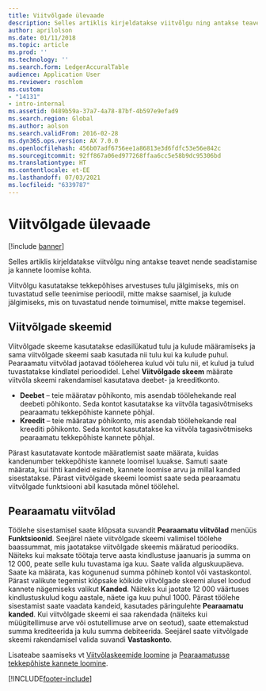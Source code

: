 ```yaml
---
title: Viitvõlgade ülevaade
description: Selles artiklis kirjeldatakse viitvõlgu ning antakse teavet nende seadistamise ja kannete loomise kohta.
author: aprilolson
ms.date: 01/11/2018
ms.topic: article
ms.prod: ''
ms.technology: ''
ms.search.form: LedgerAccuralTable
audience: Application User
ms.reviewer: roschlom
ms.custom:
- "14131"
- intro-internal
ms.assetid: 0489b59a-37a7-4a78-87bf-4b597e9efad9
ms.search.region: Global
ms.author: aolson
ms.search.validFrom: 2016-02-28
ms.dyn365.ops.version: AX 7.0.0
ms.openlocfilehash: 456b07adf6756ee1a86813e3d6fdfc53e56e842c
ms.sourcegitcommit: 92ff867a06ed977268ffaa6cc5e58b9dc95306bd
ms.translationtype: HT
ms.contentlocale: et-EE
ms.lasthandoff: 07/03/2021
ms.locfileid: "6339787"
---
```

# <a name="accruals-overview"></a>Viitvõlgade ülevaade

[!include [banner](../includes/banner.md)]

Selles artiklis kirjeldatakse viitvõlgu ning antakse teavet nende seadistamise ja kannete loomise kohta.

Viitvõlgu kasutatakse tekkepõhises arvestuses tulu jälgimiseks, mis on tuvastatud selle teenimise perioodil, mitte makse saamisel, ja kulude jälgimiseks, mis on tuvastatud nende toimumisel, mitte makse tegemisel.

## <a name="accrual-schemes"></a>Viitvõlgade skeemid
Viitvõlgade skeeme kasutatakse edasilükatud tulu ja kulude määramiseks ja sama viitvõlgade skeemi saab kasutada nii tulu kui ka kulude puhul. Pearaamatu viitvõlad jaotavad tööleherea kulud või tulu nii, et kulud ja tulud tuvastatakse kindlatel perioodidel. Lehel **Viitvõlgade skeem** määrate viitvõla skeemi rakendamisel kasutatava deebet- ja kreeditkonto.

-   **Deebet** – teie määratav põhikonto, mis asendab töölehekande real deebeti põhikonto. Seda kontot kasutatakse ka viitvõla tagasivõtmiseks pearaamatu tekkepõhiste kannete põhjal.
-   **Kreedit** – teie määratav põhikonto, mis asendab töölehekande real kreediti põhikonto. Seda kontot kasutatakse ka viitvõla tagasivõtmiseks pearaamatu tekkepõhiste kannete põhjal.

Pärast kasutatavate kontode määratlemist saate määrata, kuidas kandenumber tekkepõhiste kannete loomisel luuakse. Samuti saate määrata, kui tihti kandeid esineb, kannete loomise arvu ja millal kanded sisestatakse. Pärast viitvõlgade skeemi loomist saate seda pearaamatu viitvõlgade funktsiooni abil kasutada mõnel töölehel.

## <a name="ledger-accruals"></a>Pearaamatu viitvõlad
Töölehe sisestamisel saate klõpsata suvandit **Pearaamatu viitvõlad** menüüs **Funktsioonid**. Seejärel näete viitvõlgade skeemi valimisel töölehe baassummat, mis jaotatakse viitvõlgade skeemis määratud perioodiks. Näiteks kui maksate töötaja terve aasta kindlustuse jaanuaris ja summa on 12 000, peate selle kulu tuvastama iga kuu. Saate valida alguskuupäeva. Saate ka määrata, kas kogunenud summa põhineb kontol või vastaskontol. Pärast valikute tegemist klõpsake kõikide viitvõlgade skeemi alusel loodud kannete nägemiseks valikut **Kanded**. Näiteks kui jaotate 12 000 väärtuses kindlustuskulud kogu aastale, näete iga kuu puhul 1000. Pärast töölehe sisestamist saate vaadata kandeid, kasutades päringulehte **Pearaamatu kanded**. Kui viitvõlgade skeemi ei saa rakendada (näiteks kui müügitellimuse arve või ostutellimuse arve on seotud), saate ettemakstud summa krediteerida ja kulu summa debiteerida. Seejärel saate viitvõlgade skeemi rakendamisel valida suvandi **Vastaskonto**.


Lisateabe saamiseks vt [Viitvõlaskeemide loomine](tasks/create-accrual-schemes.md) ja [Pearaamatusse tekkepõhiste kannete loomine](tasks/create-ledger-accrual-transactions.md).


[!INCLUDE[footer-include](../../includes/footer-banner.md)]